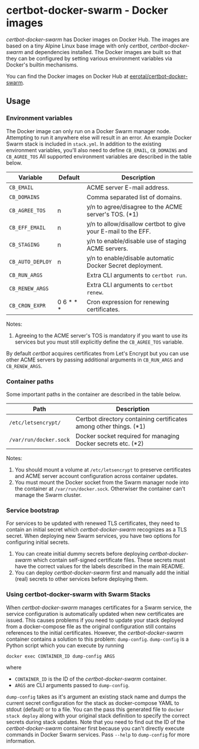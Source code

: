 # certbot-docker-swarm - Docker images

*certbot-docker-swarm* has Docker images on Docker Hub. The images are based on
a tiny Alpine Linux base image with only *certbot*, *certbot-docker-swarm* and
dependencies installed. The Docker images are built so that they can be configured
by setting various environment variables via Docker's builtin mechanisms.

You can find the Docker images on Docker Hub at
[eerotal/certbot-docker-swarm](https://hub.docker.com/repository/docker/eerotal/certbot-docker-swarm).

## Usage

### Environment variables

The Docker image can only run on a Docker Swarm manager node. Attempting to run it
anywhere else will result in an error. An example Docker Swarm stack is included in
`stack.yml`. In addition to the existing environment variables, you'll also need to
define `CB_EMAIL`, `CB_DOMAINS` and `CB_AGREE_TOS` All supported environment variables
are described in the table below.

| Variable           | Default   | Description                                                   |
|--------------------|-----------|---------------------------------------------------------------|
| `CB_EMAIL`         |           | ACME server E-mail address.                                   |
| `CB_DOMAINS`       |           | Comma separated list of domains.                              |
| `CB_AGREE_TOS`     | n         | y/n to agree/disagree to the ACME server's TOS. (*1)          |
| `CB_EFF_EMAIL`     | n         | y/n to allow/disallow certbot to give your E-mail to the EFF. |
| `CB_STAGING`       | n         | y/n to enable/disable use of staging ACME servers.            |
| `CB_AUTO_DEPLOY`   | n         | y/n to enable/disable automatic Docker Secret deployment.     |
| `CB_RUN_ARGS`      |           | Extra CLI arguments to `certbot run`.                         |
| `CB_RENEW_ARGS`    |           | Extra CLI arguments to `certbot renew`.                       |
| `CB_CRON_EXPR`     | 0 6 * * * | Cron expression for renewing certificates.                    |

Notes:

1. Agreeing to the ACME server's TOS is mandatory if you want to use its services
   but you must still explicitly define the `CB_AGREE_TOS` variable.

By default *certbot* acquires certificates from Let's Encrypt but you can use other
ACME servers by passing additional arguments in `CB_RUN_ARGS` and `CB_RENEW_ARGS`.

### Container paths

Some important paths in the container are described in the table below.

| Path                   | Description                                                         |
|------------------------|---------------------------------------------------------------------|
| `/etc/letsencrypt/`    | Certbot directory containing certificates among other things. (*1)  |
| `/var/run/docker.sock` | Docker socket required for managing Docker secrets etc. (*2)        |

Notes:

1. You should mount a volume at `/etc/letsencrypt` to preserve certificates and
   ACME server account configuration across container updates.
2. You must mount the Docker socket from the Swarm manager node into the container
   at `/var/run/docker.sock`. Otherwiser the container can't manage the Swarm cluster.

### Service bootstrap

For services to be updated with renewed TLS certificates, they need to contain
an initial secret which *certbot-docker-swarm* recognizes as a TLS secret. When
deploying new Swarm services, you have two options for configuring initial
secrets.

1. You can create initial dummy secrets before deploying *certbot-docker-swarm*
   which contain self-signed certificate files. These secrets must have the
   correct values for the labels described in the main README.
2. You can deploy *certbot-docker-swarm* first and manually add the initial
   (real) secrets to other services before deploying them.

### Using certbot-docker-swarm with Swarm Stacks

When *certbot-docker-swarm* manages certificates for a Swarm service, the
service configuration is automatically updated when new certificates are
issued. This causes problems if you need to update your stack deployed from
a docker-compose file as the original configuration still contains references
to the initial certificates. However, the *certbot-docker-swarm* container
contains a solution to this problem: `dump-config`. `dump-config` is a Python
script which you can execute by running

`docker exec CONTAINER_ID dump-config ARGS`

where

- `CONTAINER_ID` is the ID of the *certbot-docker-swarm* container.
- `ARGS` are CLI arguments passed to `dump-config`.

`dump-config` takes as it's argument an existing stack name and dumps the
current secret configuration for the stack as docker-compose YAML to stdout
(default) or to a file. You can the pass this generated file to `docker stack
deploy` along with your original stack definition to specify the correct
secrets during stack updates. Note that you need to find out the ID of the
*certbot-docker-swarm* container first because you can't directly execute
commands in Docker Swarm services. Pass `--help` to `dump-config` for more
information.
